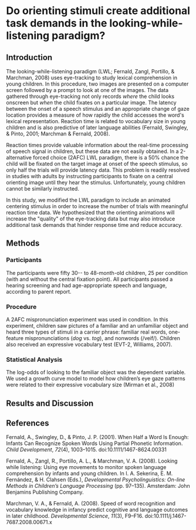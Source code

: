 Do orienting stimuli create additional task demands in the looking-while-listening paradigm?
============================================================================================

Introduction
------------

The looking-while-listening paradigm (LWL; Fernald, Zangl, Portillo, & Marchman, 2008) uses eye-tracking to study lexical comprehension in young children. In this procedure, two images are presented on a computer screen followed by a prompt to look at one of the images. The data gathered through eye-tracking not only records *where* the child looks onscreen but *when* the child fixates on a particular image. The latency between the onset of a speech stimulus and an appropriate change of gaze location provides a measure of how rapidly the child accesses the word's lexical representation. Reaction time is related to vocabulary size in young children and is also predictive of later language abilities (Fernald, Swingley, & Pinto, 2001; Marchman & Fernald, 2008).

Reaction times provide valuable information about the real-time processing of speech signal in children, but these data are not easily obtained. In a 2-alternative forced choice (2AFC) LWL paradigm, there is a 50% chance the child will be fixated on the target image at onset of the speech stimulus, so only half the trials will provide latency data. This problem is readily resolved in studies with adults by instructing participants to fixate on a central orienting image until they hear the stimulus. Unfortunately, young children cannot be similarly instructed.

In this study, we modified the LWL paradigm to include an animated centering stimulus in order to increase the number of trials with meaningful reaction time data. We hypothesized that the orienting animations will increase the "quality" of the eye-tracking data but may also introduce additional task demands that hinder response time and reduce accuracy.

Methods
-------

### Participants

The participants were fifty 30-- to 48-month-old children, 25 per condition (with and without the central fixation point). All participants passed a hearing screening and had age-appropriate speech and language, according to parent report.

### Procedure

A 2AFC mispronunciation experiment was used in condition. In this experiment, children saw pictures of a familiar and an unfamiliar object and heard three types of stimuli in a carrier phrase: familiar real words, one-feature mispronunciations (*dog* vs. *tog*), and nonwords (/veif/). Children also received an expressive vocabulary test (EVT-2, Williams, 2007).

### Statistical Analysis

The log-odds of looking to the familiar object was the dependent variable. We used a growth curve model to model how children’s eye gaze patterns were related to their expressive vocabulary size (Mirman et al., 2008)

Results and Discussion
----------------------

References
----------

Fernald, A., Swingley, D., & Pinto, J. P. (2001). When Half a Word Is Enough: Infants Can Recognize Spoken Words Using Partial Phonetic Information. *Child Development*, *72*(4), 1003–1015. doi:10.1111/1467-8624.00331

Fernald, A., Zangl, R., Portillo, A. L., & Marchman, V. A. (2008). Looking while listening: Using eye movements to monitor spoken language comprehension by infants and young children. In I. A. Sekerina, E. M. Fernández, & H. Clahsen (Eds.), *Developmental Psycholinguistics: On-line Methods in Children’s Language Processing* (pp. 97–135). Amsterdam: John Benjamins Publishing Company.

Marchman, V. A., & Fernald, A. (2008). Speed of word recognition and vocabulary knowledge in infancy predict cognitive and language outcomes in later childhood. *Developmental Science*, *11*(3), F9–F16. doi:10.1111/j.1467-7687.2008.00671.x

